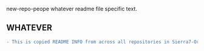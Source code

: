 new-repo-peope whatever readme file specific text.
 ## WHATEVER


``` diff
- This is copied README INFO from across all repositories in Sierra7-Organization-Sandbox - EvanF_6564**
```